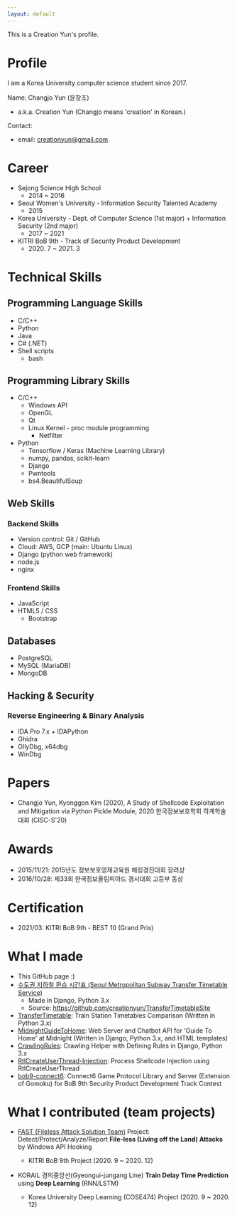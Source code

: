 ```yaml
---
layout: default
---
```


This is a Creation Yun's profile.

# Profile

I am a Korea University computer science student since 2017.

Name: Changjo Yun (윤창조)

+ a.k.a. Creation Yun (Changjo means 'creation' in Korean.)

Contact:

+ email: creationyun@gmail.com

# Career

+ Sejong Science High School
  + 2014 \~ 2016
+ Seoul Women's University - Information Security Talented Academy
  + 2015
+ Korea University - Dept. of Computer Science (1st major) + Information Security (2nd major)
  + 2017 \~ 2021
+ KITRI BoB 9th - Track of Security Product Development
  + 2020\. 7 \~ 2021\. 3

# Technical Skills

## Programming Language Skills

+ C/C++
+ Python
+ Java
+ C# (.NET)
+ Shell scripts
  + bash

## Programming Library Skills

+ C/C++
  + Windows API
  + OpenGL
  + Qt
  + Linux Kernel - proc module programming
    + Netfilter
+ Python
  + Tensorflow / Keras (Machine Learning Library)
  + numpy, pandas, scikit-learn
  + Django
  + Pwntools
  + bs4.BeautifulSoup

## Web Skills

### Backend Skills

+ Version control: Git / GitHub
+ Cloud: AWS, GCP (main: Ubuntu Linux)
+ Django (python web framework)
+ node.js
+ nginx

### Frontend Skills

+ JavaScript
+ HTML5 / CSS
  + Bootstrap

## Databases

+ PostgreSQL
+ MySQL (MariaDB)
+ MongoDB

## Hacking & Security

### Reverse Engineering & Binary Analysis

+ IDA Pro 7.x + IDAPython
+ Ghidra
+ OllyDbg, x64dbg
+ WinDbg

# Papers

+ Changjo Yun, Kyonggon Kim (2020), A Study of Shellcode Exploitation and Mitigation via Python Pickle Module, 2020 한국정보보호학회 하계학술대회 (CISC-S'20)

# Awards

+ 2015/11/21: 2015년도 정보보호영재교육원 해킹경진대회 장려상
+ 2016/10/28: 제33회 한국정보올림피아드 경시대회 고등부 동상

# Certification

+ 2021/03: KITRI BoB 9th - BEST 10 (Grand Prix)

# What I made

+ This GitHub page :)
+ [수도권 지하철 환승 시간표 (Seoul Metropolitan Subway Transfer Timetable Service)](http://www.midnightguidetohome.info/timetable/)
  + Made in Django, Python 3.x
  + Source: https://github.com/creationyun/TransferTimetableSite
+ [TransferTimetable](https://github.com/creationyun/TransferTimetable): Train Station Timetables Comparison (Written in Python 3.x)
+ [MidnightGuideToHome](https://github.com/creationyun/MidnightGuideToHome): Web Server and Chatbot API for 'Guide To Home' at Midnight (Written in Django, Python 3.x, and HTML templates)
+ [CrawlingRules](https://github.com/creationyun/CrawlingRules): Crawling Helper with Defining Rules in Django, Python 3.x
+ [RtlCreateUserThread-Injection](https://github.com/creationyun/RtlCreateUserThread-Injection): Process Shellcode Injection using RtlCreateUserThread
+ [bob9-connect6](https://github.com/creationyun/bob9-connect6): Connect6 Game Protocol Library and Server (Extension of Gomoku) for BoB 9th Security Product Development Track Contest

# What I contributed (team projects)

+ [FAST (Fileless Attack Solution Team)](https://github.com/bobfast/fast) Project: Detect/Protect/Analyze/Report **File-less (Living off the Land) Attacks** by Windows API Hooking
  + KITRI BoB 9th Project (2020. 9 \~ 2020. 12)

+ KORAIL 경의중앙선(Gyeongui-jungang Line) **Train Delay Time Prediction** using **Deep Learning** (RNN/LSTM)
  + Korea University Deep Learning (COSE474) Project (2020. 9 \~ 2020. 12)

